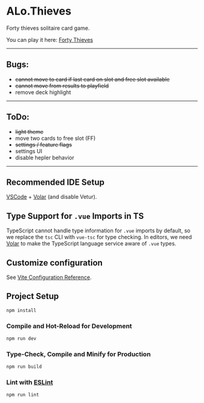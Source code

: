 # ALo.Thieves

Forty thieves solitaire card game.

You can play it here: [Forty Thieves](https://mistikus.takedare.com/forty_thieves/)

---

## Bugs:

- ~~cannot move to card if last card on slot and free slot available~~
- ~~cannot move from results to playfield~~
- remove deck highlight

---

## ToDo:

- ~~light theme~~
- move two cards to free slot (FF)
- ~~settings / feature flags~~
- settings UI
- disable hepler behavior

---

## Recommended IDE Setup

[VSCode](https://code.visualstudio.com/) + [Volar](https://marketplace.visualstudio.com/items?itemName=Vue.volar) (and disable Vetur).

## Type Support for `.vue` Imports in TS

TypeScript cannot handle type information for `.vue` imports by default, so we replace the `tsc` CLI with `vue-tsc` for type checking. In editors, we need [Volar](https://marketplace.visualstudio.com/items?itemName=Vue.volar) to make the TypeScript language service aware of `.vue` types.

## Customize configuration

See [Vite Configuration Reference](https://vitejs.dev/config/).

## Project Setup

```sh
npm install
```

### Compile and Hot-Reload for Development

```sh
npm run dev
```

### Type-Check, Compile and Minify for Production

```sh
npm run build
```

### Lint with [ESLint](https://eslint.org/)

```sh
npm run lint
```
